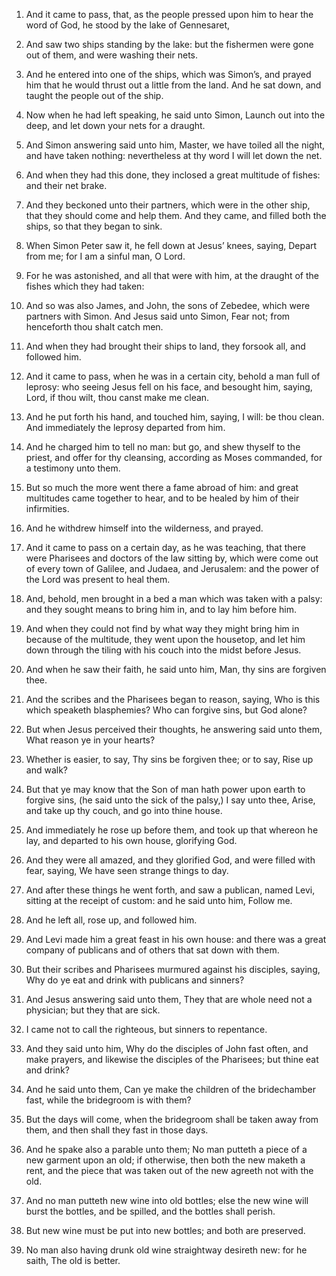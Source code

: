 1. And it came to pass, that, as the people pressed upon him to hear
the word of God, he stood by the lake of Gennesaret,

2. And saw two
ships standing by the lake: but the fishermen were gone out of them,
and were washing their nets.

3. And he entered into one of the ships, which was Simon’s, and
prayed him that he would thrust out a little from the land. And he sat
down, and taught the people out of the ship.

4. Now when he had left speaking, he said unto Simon, Launch out into
the deep, and let down your nets for a draught.

5. And Simon answering said unto him, Master, we have toiled all the
night, and have taken nothing: nevertheless at thy word I will let
down the net.

6. And when they had this done, they inclosed a great multitude of
fishes: and their net brake.

7. And they beckoned unto their partners, which were in the other
ship, that they should come and help them. And they came, and filled
both the ships, so that they began to sink.

8. When Simon Peter saw it, he fell down at Jesus’ knees, saying,
Depart from me; for I am a sinful man, O Lord.

9. For he was astonished, and all that were with him, at the draught
of the fishes which they had taken:

10. And so was also James, and
John, the sons of Zebedee, which were partners with Simon. And Jesus
said unto Simon, Fear not; from henceforth thou shalt catch men.

11. And when they had brought their ships to land, they forsook all,
and followed him.

12. And it came to pass, when he was in a certain city, behold a man
full of leprosy: who seeing Jesus fell on his face, and besought him,
saying, Lord, if thou wilt, thou canst make me clean.

13. And he put forth his hand, and touched him, saying, I will: be
thou clean. And immediately the leprosy departed from him.

14. And he charged him to tell no man: but go, and shew thyself to
the priest, and offer for thy cleansing, according as Moses commanded,
for a testimony unto them.

15. But so much the more went there a fame abroad of him: and great
multitudes came together to hear, and to be healed by him of their
infirmities.

16. And he withdrew himself into the wilderness, and prayed.

17. And it came to pass on a certain day, as he was teaching, that
there were Pharisees and doctors of the law sitting by, which were
come out of every town of Galilee, and Judaea, and Jerusalem: and the
power of the Lord was present to heal them.

18. And, behold, men brought in a bed a man which was taken with a
palsy: and they sought means to bring him in, and to lay him before
him.

19. And when they could not find by what way they might bring him in
because of the multitude, they went upon the housetop, and let him
down through the tiling with his couch into the midst before Jesus.

20. And when he saw their faith, he said unto him, Man, thy sins are
forgiven thee.

21. And the scribes and the Pharisees began to reason, saying, Who is
this which speaketh blasphemies? Who can forgive sins, but God alone?

22. But when Jesus perceived their thoughts, he answering said unto
them, What reason ye in your hearts?

23. Whether is easier, to say,
Thy sins be forgiven thee; or to say, Rise up and walk?

24. But that
ye may know that the Son of man hath power upon earth to forgive sins,
(he said unto the sick of the palsy,) I say unto thee, Arise, and take
up thy couch, and go into thine house.

25. And immediately he rose up before them, and took up that whereon
he lay, and departed to his own house, glorifying God.

26. And they were all amazed, and they glorified God, and were filled
with fear, saying, We have seen strange things to day.

27. And after these things he went forth, and saw a publican, named
Levi, sitting at the receipt of custom: and he said unto him, Follow
me.

28. And he left all, rose up, and followed him.

29. And Levi made him a great feast in his own house: and there was a
great company of publicans and of others that sat down with them.

30. But their scribes and Pharisees murmured against his disciples,
saying, Why do ye eat and drink with publicans and sinners?

31. And
Jesus answering said unto them, They that are whole need not a
physician; but they that are sick.

32. I came not to call the righteous, but sinners to repentance.

33. And they said unto him, Why do the disciples of John fast often,
and make prayers, and likewise the disciples of the Pharisees; but
thine eat and drink?

34. And he said unto them, Can ye make the
children of the bridechamber fast, while the bridegroom is with them?

35. But the days will come, when the bridegroom shall be taken away
from them, and then shall they fast in those days.

36. And he spake also a parable unto them; No man putteth a piece of
a new garment upon an old; if otherwise, then both the new maketh a
rent, and the piece that was taken out of the new agreeth not with the
old.

37. And no man putteth new wine into old bottles; else the new wine
will burst the bottles, and be spilled, and the bottles shall perish.

38. But new wine must be put into new bottles; and both are
preserved.

39. No man also having drunk old wine straightway desireth new: for
he saith, The old is better.